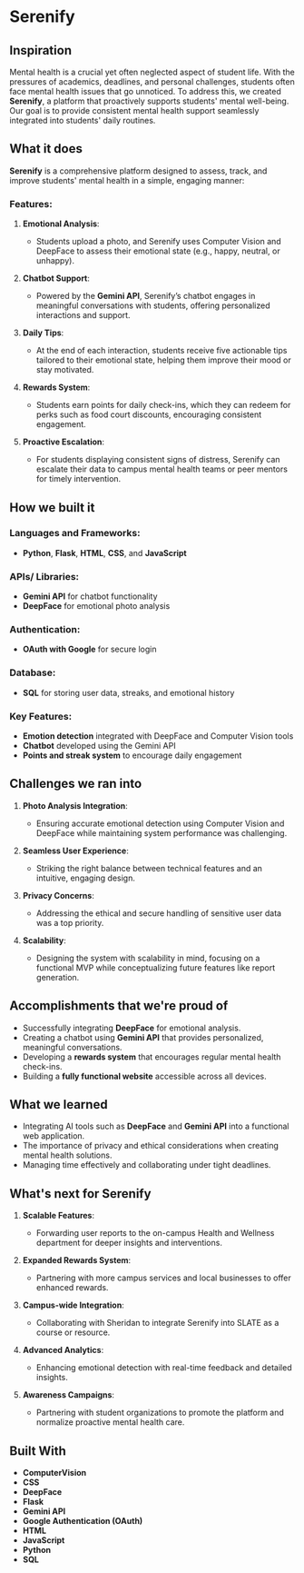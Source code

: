 # Serenify

## Inspiration

Mental health is a crucial yet often neglected aspect of student life. With the pressures of academics, deadlines, and personal challenges, students often face mental health issues that go unnoticed. To address this, we created **Serenify**, a platform that proactively supports students' mental well-being. Our goal is to provide consistent mental health support seamlessly integrated into students' daily routines.

## What it does

**Serenify** is a comprehensive platform designed to assess, track, and improve students' mental health in a simple, engaging manner:

### Features:
1. **Emotional Analysis**: 
   - Students upload a photo, and Serenify uses Computer Vision and DeepFace to assess their emotional state (e.g., happy, neutral, or unhappy).
   
2. **Chatbot Support**: 
   - Powered by the **Gemini API**, Serenify’s chatbot engages in meaningful conversations with students, offering personalized interactions and support.
   
3. **Daily Tips**: 
   - At the end of each interaction, students receive five actionable tips tailored to their emotional state, helping them improve their mood or stay motivated.
   
4. **Rewards System**: 
   - Students earn points for daily check-ins, which they can redeem for perks such as food court discounts, encouraging consistent engagement.
   
5. **Proactive Escalation**: 
   - For students displaying consistent signs of distress, Serenify can escalate their data to campus mental health teams or peer mentors for timely intervention.

## How we built it

### Languages and Frameworks:
- **Python**, **Flask**, **HTML**, **CSS**, and **JavaScript**

### APIs/ Libraries:
- **Gemini API** for chatbot functionality
- **DeepFace** for emotional photo analysis

### Authentication:
- **OAuth with Google** for secure login

### Database:
- **SQL** for storing user data, streaks, and emotional history

### Key Features:
- **Emotion detection** integrated with DeepFace and Computer Vision tools
- **Chatbot** developed using the Gemini API
- **Points and streak system** to encourage daily engagement

## Challenges we ran into

1. **Photo Analysis Integration**: 
   - Ensuring accurate emotional detection using Computer Vision and DeepFace while maintaining system performance was challenging.

2. **Seamless User Experience**: 
   - Striking the right balance between technical features and an intuitive, engaging design.

3. **Privacy Concerns**: 
   - Addressing the ethical and secure handling of sensitive user data was a top priority.

4. **Scalability**: 
   - Designing the system with scalability in mind, focusing on a functional MVP while conceptualizing future features like report generation.

## Accomplishments that we're proud of

- Successfully integrating **DeepFace** for emotional analysis.
- Creating a chatbot using **Gemini API** that provides personalized, meaningful conversations.
- Developing a **rewards system** that encourages regular mental health check-ins.
- Building a **fully functional website** accessible across all devices.

## What we learned

- Integrating AI tools such as **DeepFace** and **Gemini API** into a functional web application.
- The importance of privacy and ethical considerations when creating mental health solutions.
- Managing time effectively and collaborating under tight deadlines.

## What's next for Serenify

1. **Scalable Features**: 
   - Forwarding user reports to the on-campus Health and Wellness department for deeper insights and interventions.

2. **Expanded Rewards System**: 
   - Partnering with more campus services and local businesses to offer enhanced rewards.

3. **Campus-wide Integration**: 
   - Collaborating with Sheridan to integrate Serenify into SLATE as a course or resource.

4. **Advanced Analytics**: 
   - Enhancing emotional detection with real-time feedback and detailed insights.

5. **Awareness Campaigns**: 
   - Partnering with student organizations to promote the platform and normalize proactive mental health care.

## Built With

- **ComputerVision**
- **CSS**
- **DeepFace**
- **Flask**
- **Gemini API**
- **Google Authentication (OAuth)**
- **HTML**
- **JavaScript**
- **Python**
- **SQL**
